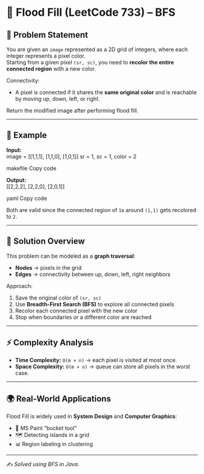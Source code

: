 # 🎨 Flood Fill (LeetCode 733) – BFS  

## 📖 Problem Statement  
You are given an `image` represented as a 2D grid of integers, where each integer represents a pixel color.  
Starting from a given pixel `(sr, sc)`, you need to **recolor the entire connected region** with a new color.  

Connectivity:  
- A pixel is connected if it shares the **same original color** and is reachable by moving up, down, left, or right.  

Return the modified image after performing flood fill.  

---

## 🌱 Example  

**Input:**  
image = [[1,1,1],
[1,1,0],
[1,0,1]]
sr = 1, sc = 1, color = 2

makefile
Copy code

**Output:**  
[[2,2,2],
[2,2,0],
[2,0,1]]

yaml
Copy code

Both are valid since the connected region of `1`s around `(1,1)` gets recolored to `2`.  

---

## 🔎 Solution Overview  

This problem can be modeled as a **graph traversal**:  
- **Nodes** → pixels in the grid  
- **Edges** → connectivity between up, down, left, right neighbors  

Approach:  
1. Save the original color of `(sr, sc)`  
2. Use **Breadth-First Search (BFS)** to explore all connected pixels  
3. Recolor each connected pixel with the new color  
4. Stop when boundaries or a different color are reached  

---

## ⚡ Complexity Analysis  
- **Time Complexity:** `O(m × n)` → each pixel is visited at most once.  
- **Space Complexity:** `O(m × n)` → queue can store all pixels in the worst case.  

---

## 🌍 Real-World Applications  
Flood Fill is widely used in **System Design** and **Computer Graphics**:  
- 🎨 MS Paint “bucket tool”  
- 🗺️ Detecting islands in a grid  
- 📊 Region labeling in clustering  

---

✍️ *Solved using BFS in Java.*  
